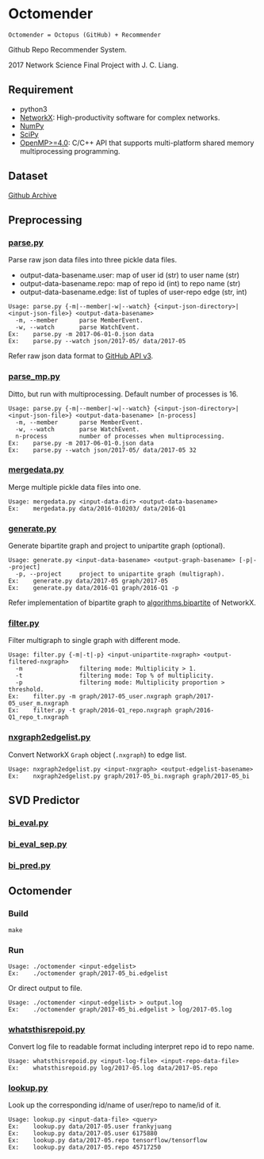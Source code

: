 # Octomender
```
Octomender = Octopus (GitHub) + Recommender
```
Github Repo Recommender System.

2017 Network Science Final Project with J. C. Liang.

## Requirement
- python3
- [NetworkX](https://github.com/networkx/networkx): High-productivity software for complex networks.
- [NumPy](https://github.com/numpy/numpy)
- [SciPy](https://github.com/scipy/scipy)
- [OpenMP>=4.0](http://www.openmp.org/): C/C++ API that supports multi-platform shared memory multiprocessing programming.

## Dataset
[Github Archive](https://www.githubarchive.org/)

## Preprocessing
### [parse.py](preprocessing/parse.py)
Parse raw json data files into three pickle data files.
- output-data-basename.user: map of user id (str) to user name (str)
- output-data-basename.repo: map of repo id (int) to repo name (str)
- output-data-basename.edge: list of tuples of user-repo edge (str, int)
```
Usage: parse.py {-m|--member|-w|--watch} {<input-json-directory>|<input-json-file>} <output-data-basename>
  -m, --member      parse MemberEvent.
  -w, --watch       parse WatchEvent.
Ex:    parse.py -m 2017-06-01-0.json data
Ex:    parse.py --watch json/2017-05/ data/2017-05
```
Refer raw json data format to [GitHub API v3](https://developer.github.com/v3/activity/events/types/).

### [parse_mp.py](preprocessing/parse_mp.py)
Ditto, but run with multiprocessing. Default number of processes is 16.
```
Usage: parse.py {-m|--member|-w|--watch} {<input-json-directory>|<input-json-file>} <output-data-basename> [n-process]
  -m, --member      parse MemberEvent.
  -w, --watch       parse WatchEvent.
  n-process         number of processes when multiprocessing.
Ex:    parse.py -m 2017-06-01-0.json data
Ex:    parse.py --watch json/2017-05/ data/2017-05 32
```

### [mergedata.py](preprocessing/mergedata.py)
Merge multiple pickle data files into one.
```
Usage: mergedata.py <input-data-dir> <output-data-basename>
Ex:    mergedata.py data/2016-010203/ data/2016-Q1
```

### [generate.py](preprocessing/generate.py)
Generate bipartite graph and project to unipartite graph (optional).
```
Usage: generate.py <input-data-basename> <output-graph-basename> [-p|--project]
  -p, --project     project to unipartite graph (multigraph).
Ex:    generate.py data/2017-05 graph/2017-05
Ex:    generate.py data/2016-Q1 graph/2016-Q1 -p
```
Refer implementation of bipartite graph to [algorithms.bipartite](https://networkx.readthedocs.io/en/stable/reference/algorithms.bipartite.html) of NetworkX.

### [filter.py](preprocessing/filter.py)
Filter multigraph to single graph with different mode.
```
Usage: filter.py {-m|-t|-p} <input-unipartite-nxgraph> <output-filtered-nxgraph>
  -m                filtering mode: Multiplicity > 1.
  -t                filtering mode: Top % of multiplicity.
  -p                filtering mode: Multiplicity proportion > threshold.
Ex:    filter.py -m graph/2017-05_user.nxgraph graph/2017-05_user_m.nxgraph
Ex:    filter.py -t graph/2016-Q1_repo.nxgraph graph/2016-Q1_repo_t.nxgraph
```

### [nxgraph2edgelist.py](preprocessing/nxgraph2edgelist.py)
Convert NetworkX `Graph` object (`.nxgraph`) to edge list.
```
Usage: nxgraph2edgelist.py <input-nxgraph> <output-edgelist-basename>
Ex:    nxgraph2edgelist.py graph/2017-05_bi.nxgraph graph/2017-05_bi
```

## SVD Predictor
### [bi_eval.py](svd_predictor/bi_eval.py)
### [bi_eval_sep.py](svd_predictor/bi_eval_sep.py)
### [bi_pred.py](svd_predictor/bi_pred.py)

## Octomender
### Build
```
make
```

### Run
```
Usage: ./octomender <input-edgelist>
Ex:    ./octomender graph/2017-05_bi.edgelist
```
Or direct output to file.
```
Usage: ./octomender <input-edgelist> > output.log
Ex:    ./octomender graph/2017-05_bi.edgelist > log/2017-05.log
```

### [whatsthisrepoid.py](octomender/whatsthisrepoid.py)
Convert log file to readable format including interpret repo id to repo name.
```
Usage: whatsthisrepoid.py <input-log-file> <input-repo-data-file>
Ex:    whatsthisrepoid.py log/2017-05.log data/2017-05.repo
```

### [lookup.py](octomender/lookup.py)
Look up the corresponding id/name of user/repo to name/id of it.
```
Usage: lookup.py <input-data-file> <query>
Ex:    lookup.py data/2017-05.user frankyjuang
Ex:    lookup.py data/2017-05.user 6175880
Ex:    lookup.py data/2017-05.repo tensorflow/tensorflow
Ex:    lookup.py data/2017-05.repo 45717250
```
